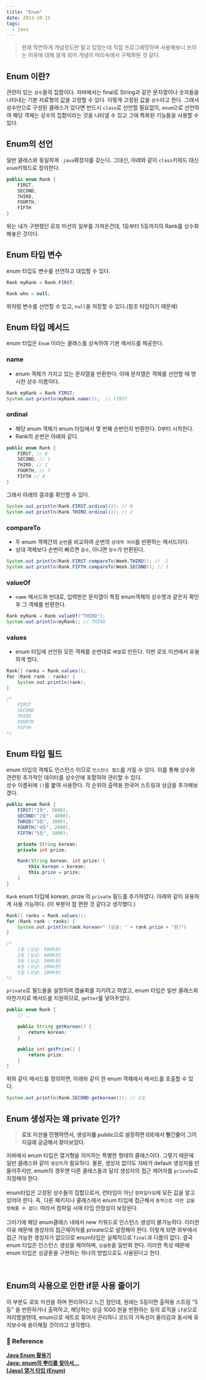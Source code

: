 ```yaml
---
title: "Enum"
date: 2023-10-15
tags:
  - java
---
```


> 원래 막연하게 개념정도만 알고 있었는데 직접 프로그래밍하며 사용해보니 쓰이는 이유에 대해 알게 되어 개념이 머리속에서 구체화된 것 같다.   

## Enum 이란?
관련이 있는 `상수`들의 집합이다. 자바에서는 final로 String과 같은 문자열이나 숫자들을 나타내는 기본 자료형의 값을 고정할 수 있다. 이렇게 고정된 값을 `상수`라고 한다. 그래서 상수만으로 구성된 클래스가 있다면 반드시 `class`로 선언할 필요없이, `enum`으로 선언하여 해당 객체는 상수의 집합이라는 것을 나타낼 수 있고 그에 특화된 기능들을 사용할 수 있다.


## Enum의 선언
일반 클래스와 동일하게 `.java`확장자를 갖는다. 그대신, 아래와 같이 `class`키워드 대신 `enum`키워드로 정의한다.
```java
public enum Rank {
    FIRST,
    SECOND,
    THIRD,
    FOURTH,
    FIFTH
}
```
위는 내가 구현했던 로또 미션의 일부를 가져온건데, 1등부터 5등까지의 Rank를 상수화 해놓은 것이다.


## Enum 타입 변수
enum 타입도 변수를 선언하고 대입할 수 있다.
```java
Rank myRank = Rank.FIRST;

Rank who = null;
```
위처럼 변수를 선언할 수 있고, `null`을 저장할 수 있다.(참조 타입이기 때문에)    


## Enum 타입 메서드

enum 타입은 `Enum` 이라는 클래스를 상속하여 기본 메서드를 제공한다.    

### name

- enum 객체가 가지고 있는 문자열을 반환한다. 이때 문자열은 객체를 선언할 때 명시한 상수 이름이다.
  
```java
Rank myRank = Rank.FIRST;
System.out.println(myRank.name());  // FIRST
```

### ordinal
- 해당 enum 객체가 enum 타입에서 몇 번째 순번인지 반환한다. 0부터 시작한다.    
- Rank의 순번은 아래와 같다.
  
```java
public enum Rank {
    FIRST, // 0
    SECOND, // 1
    THIRD, // 2
    FOURTH, // 3
    FIFTH // 4
}
```
그래서 아래의 결과를 확인할 수 있다.
```java
System.out.println(Rank.FIRST.ordinal()); // 0
System.out.println(Rank.THIRD.ordinal()); // 2
```

### compareTo
- 두 enum 객체간의 `순번`을 비교하여 순번의 `상대적 차이`를 반환하는 메서드이다. 
- 상대 객체보다 순번이 빠르면 `음수`, 아니면 `양수`가 반환된다.

```java
System.out.println(Rank.FIRST.compareTo(Week.THIRD)); // -2
System.out.println(Rank.FIFTH.compareTo(Week.SECOND)); // 3
```

### valueOf
- `name` 메서드와 반대로, 입력받은 문자열이 특정 enum객체의 상수명과 같은지 확인 후 그 객체를 반환한다.

```java
Rank myRank = Rank.valueOf("THIRD");
System.out.println(myRank); // THIRD
```

### values
- enum 타입에 선언된 모든 객체를 순번대로 `배열`로 만든다. 이번 로또 미션에서 유용하게 썼다.

```java
Rank[] ranks = Rank.values();
for (Rank rank : ranks) {
    System.out.println(rank);
}

/*
    FIRST
    SECOND
    THIRD
    FOURTH
    FIFTH
*/
```

## Enum 타입 필드
enum 타입의 객체도 인스턴스 이므로 `인스턴스 필드`를 가질 수 있다. 이를 통해 상수와 관련된 추가적인 데이터를 상수안에 포함하여 관리할 수 있다.    
상수 이름뒤에 `()`를 붙여 사용한다. 각 순위의 출력용 한국어 스트링과 상금을 추가해보겠다.
```java
public enum Rank {
    FIRST("1등", 5000),
    SECOND("2등", 4000),
    THRID("3등", 3000),
    FOURTH("4등", 2000),
    FIFTH("5등", 1000);

    private String korean;
    private int prize;

    Rank(String korean, int prize) {
        this.korean = korean;
        this.prize = prize;
    }
}
```

`Rank` enum 타입에 korean, prize 의 `private` 필드를 추가하였다. 아래와 같이 유용하게 사용 가능하다. (이 부분이 참 편한 것 같다고 생각했다.)

```java
Rank[] ranks = Rank.values();
for (Rank rank : ranks) {
    System.out.println(rank.korean+" (상금: " + rank.prize + "원)")
}

/*
    1등 (상금: 5000원)
    2등 (상금: 4000원)
    3등 (상금: 3000원)
    4등 (상금: 2000원)
    5등 (상금: 1000원)
*/
```

`private`로 필드들을 설정하여 캡슐화를 지키려고 하였고, enum 타입은 일반 클래스와 마찬가지로 메서드를 지원하므로, `getter`를 넣어주었다.
```java
public enum Rank {
    // ..

    public String getKorean() {
        return korean;
    }

    public int getPrize() {
        return prize;
    }
}
```

위와 같이 메서드를 정의하면, 아래와 같이 한 enum 객체에서 메서드를 호출할 수 있다.
```java
System.out.println(Rank.SECOND.getkorean()); // 2등
```

## Enum 생성자는 왜 private 인가?
> **로또 미션을 진행하면서, 생성자를 public으로 설정하면 IDE에서 빨간줄이 그어지길래 궁금해서 찾아보았다.**

자바에서 enum 타입은 열거형을 의미하는 특별한 형태의 클래스이다. 그렇기 때문에 일반 클래스와 같이 `생성자`가 필요하다. 물론, 생성자 없이도 자바가 default 생성자를 만들어주지만, enum의 경우엔 다른 클래스들과 달리 생성자의 접근 제어자를 `private`로 지정해야 한다.    
<br>
enum타입은 고정된 상수들의 집합으로서, 런타임이 아닌 `컴파일타임`에 모든 값을 알고 있어야 한다. 즉, 다른 패키지나 클래스에서 enum 타입에 접근해서 `동적으로 어떤 값을 정해줄 수 없다`. 따라서 컴파일 시에 타입 안정성이 보장된다.    
<br>
그러기에 해당 enum클래스 내에서 new 키워드로 인스턴스 생성이 불가능하다. 이러한 이유 때문에 생성자의 접근제어자를 private으로 설정해야 한다. 이렇게 되면 외부에서 접근 가능한 생성자가 없으므로 enum타입은 실제적으로 `final`과 다름이 없다. 결국 enum 타입은 인스턴스 생성을 제어하며, `싱글톤`을 일반화 한다. 이러한 특성 때문에 enum 타입은 싱글톤을 구현하는 하나의 방법으로도 사용된다고 한다.

<br>

## Enum의 사용으로 인한 if문 사용 줄이기
이 부분도 로또 미션을 하며 편리하다고 느낀 점인데, 원래는 5등이면 출력용 스트링 "5등" 을 반환하거나 출력하고, 해당하는 상금 1000 원을 반환하는 등의 로직을 `if문`으로 처리했을텐데, enum으로 세트로 묶어서 관리하니 코드의 가독성이 올라감과 동시에 유지보수에 용이해질 것이라고 생각했다.

### 🔗 Reference 

**[Java Enum 활용기](https://techblog.woowahan.com/2527/)**    
**[Java: enum의 뿌리를 찾아서...](https://www.nextree.co.kr/p11686/)**    
**[[Java] 열거 타입 (Enum)](https://hudi.blog/java-enum/)**    
